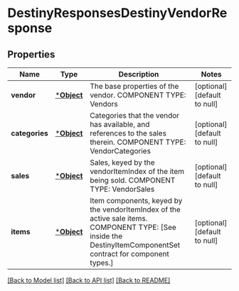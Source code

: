 # DestinyResponsesDestinyVendorResponse

## Properties
Name | Type | Description | Notes
------------ | ------------- | ------------- | -------------
**vendor** | [***Object**](Object.md) | The base properties of the vendor.  COMPONENT TYPE: Vendors | [optional] [default to null]
**categories** | [***Object**](Object.md) | Categories that the vendor has available, and references to the sales therein.  COMPONENT TYPE: VendorCategories | [optional] [default to null]
**sales** | [***Object**](Object.md) | Sales, keyed by the vendorItemIndex of the item being sold.  COMPONENT TYPE: VendorSales | [optional] [default to null]
**items** | [***Object**](Object.md) | Item components, keyed by the vendorItemIndex of the active sale items.  COMPONENT TYPE: [See inside the DestinyItemComponentSet contract for component types.] | [optional] [default to null]

[[Back to Model list]](../README.md#documentation-for-models) [[Back to API list]](../README.md#documentation-for-api-endpoints) [[Back to README]](../README.md)


